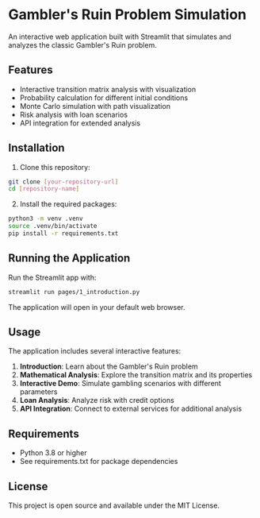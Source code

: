 # Gambler's Ruin Problem Simulation

An interactive web application built with Streamlit that simulates and analyzes the classic Gambler's Ruin problem.

## Features

- Interactive transition matrix analysis with visualization
- Probability calculation for different initial conditions
- Monte Carlo simulation with path visualization
- Risk analysis with loan scenarios
- API integration for extended analysis

## Installation

1. Clone this repository:
```bash
git clone [your-repository-url]
cd [repository-name]
```

2. Install the required packages:
```bash
python3 -m venv .venv
source .venv/bin/activate
pip install -r requirements.txt
```

## Running the Application

Run the Streamlit app with:
```bash
streamlit run pages/1_introduction.py
```

The application will open in your default web browser.

## Usage

The application includes several interactive features:

1. **Introduction**: Learn about the Gambler's Ruin problem
2. **Mathematical Analysis**: Explore the transition matrix and its properties
3. **Interactive Demo**: Simulate gambling scenarios with different parameters
4. **Loan Analysis**: Analyze risk with credit options
5. **API Integration**: Connect to external services for additional analysis

## Requirements

- Python 3.8 or higher
- See requirements.txt for package dependencies

## License

This project is open source and available under the MIT License. 